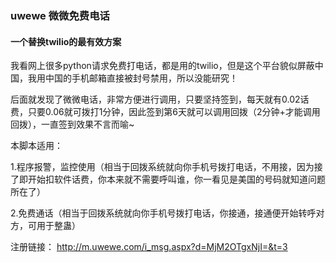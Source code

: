 ### uwewe 微微免费电话
#### 一个替换twilio的最有效方案
我看网上很多python请求免费打电话，都是用的twilio，但是这个平台貌似屏蔽中国，我用中国的手机邮箱直接被封号禁用，所以没能研究！

后面就发现了微微电话，非常方便进行调用，只要坚持签到，每天就有0.02话费，只要0.06就可拨打1分钟，因此签到第6天就可以调用回拨（2分钟+才能调用回拨），一直签到效果不言而喻~

本脚本适用：

1.程序报警，监控使用（相当于回拨系统就向你手机号拨打电话，不用接，因为接了即开始扣软件话费，你本来就不需要呼叫谁，你一看见是美国的号码就知道问题所在了）

2.免费通话（相当于回拨系统就向你手机号拨打电话，你接通，接通便开始转呼对方，可用于整蛊）

注册链接： http://m.uwewe.com/i_msg.aspx?d=MjM2OTgxNjI=&t=3

